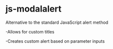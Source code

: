 js-modalalert
=============

Alternative to the standard JavaScript alert method

-Allows for custom titles

-Creates custom alert based on parameter inputs
